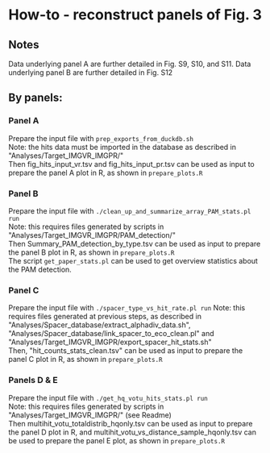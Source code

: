 # How-to - reconstruct panels of Fig. 3
## Notes
Data underlying panel A are further detailed in Fig. S9, S10, and S11. Data underlying panel B are further detailed in Fig. S12  
## By panels:
### Panel A
Prepare the input file with `prep_exports_from_duckdb.sh`  
Note: the hits data must be imported in the database as described in "Analyses/Target_IMGVR_IMGPR/"  
Then fig_hits_input_vr.tsv and fig_hits_input_pr.tsv can be used as input to prepare the panel A plot in R, as shown in `prepare_plots.R`
### Panel B
Prepare the input file with `./clean_up_and_summarize_array_PAM_stats.pl run`  
Note: this requires files generated by scripts in "Analyses/Target_IMGVR_IMGPR/PAM_detection/"  
Then Summary_PAM_detection_by_type.tsv can be used as input to prepare the panel B plot in R, as shown in `prepare_plots.R`  
The script `get_paper_stats.pl` can be used to get overview statistics about the PAM detection.  
### Panel C
Prepare the input file with `./spacer_type_vs_hit_rate.pl run`
Note: this requires files generated at previous steps, as described in "Analyses/Spacer_database/extract_alphadiv_data.sh", "Analyses/Spacer_database/link_spacer_to_eco_clean.pl" and "Analyses/Target_IMGVR_IMGPR/export_spacer_hit_stats.sh"  
Then, "hit_counts_stats_clean.tsv" can be used as input to prepare the panel C plot in R, as shown in `prepare_plots.R`  
### Panels D & E
Prepare the input file with `./get_hq_votu_hits_stats.pl run`  
Note: this requires files generated by scripts in "Analyses/Target_IMGVR_IMGPR/" (see Readme)  
Then multihit_votu_totaldistrib_hqonly.tsv can be used as input to prepare the panel D plot in R, and multihit_votu_vs_distance_sample_hqonly.tsv can be used to prepare the panel E plot, as shown in `prepare_plots.R`  

